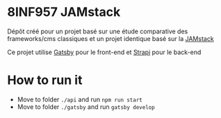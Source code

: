 # 8INF957 JAMstack

Dépôt créé pour un projet basé sur une étude comparative des frameworks/cms classiques et un projet identique basé sur la [JAMstack](https://jamstack.org/)

Ce projet utilise [Gatsby](https://www.gatsbcyjs.org/) pour le front-end et [Strapi](https://strapi.io/) pour le back-end

# How to run it

* Move to folder `./api` and run `npm run start`
* Move to folder `./gatsby` and run `gatsby develop`